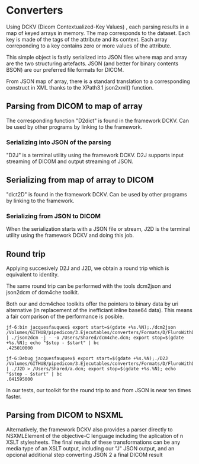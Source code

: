 # Converters

Using DCKV (Dicom Contextualized-Key Values) , each parsing results in a map of keyed arrays in memory. The  map corresponds to the dataset. Each key is made of the tags of the attribute and its context. Each array correponding to a key contains zero or more values of the attribute.

This simple object is fastly serialized into JSON files where map and array are the two structuring artefacts. JSON (and better for binary contents BSON) are our preferred file formats for DICOM.

From JSON map of array, there is a standard translation to a corresponding construct in XML thanks to the XPath3.1 json2xml() function.

## Parsing from DICOM to map of array
The corresponding function "D2dict" is found in the framework DCKV. Can be used by other programs by linking to the framework.

### Serializing into JSON of the parsing
"D2J" is a terminal utility using the framework DCKV. D2J supports input streaming of DICOM and output streaming of JSON.

## Serializing from map of array to DICOM
"dict2D" is found in the framework DCKV. Can be used by other programs by linking to the framework.

### Serializing from JSON to DICOM
When the serialization starts with a JSON file or stream, J2D is the terminal utility using the framework DCKV and doing this job.

## Round trip
Applying succesively D2J and J2D, we obtain a round trip which is equivalent to identity.

The same round trip can be performed with the tools dcm2json and json2dcm of dcm4che toolkit. 

Both our and dcm4chee toolkits offer the pointers to binary data by uri alternative (in replacement of the inefficiant inline base64 data). This means a fair comparison of the performance is posible.

```
jf-6:bin jacquesfauquex$ export start=$(gdate +%s.%N);./dcm2json /Volumes/GITHUB/pipedicom/3.Ejecutables/converters/Formats/D/FluroWithDisplayShutter.dcm | ./json2dcm -j - -o /Users/Shared/dcm4che.dcm; export stop=$(gdate +%s.%N); echo "$stop - $start" | bc
.425010000

jf-6:Debug jacquesfauquex$ export start=$(gdate +%s.%N);./D2J /Volumes/GITHUB/pipedicom/3.Ejecutables/converters/Formats/D/FluroWithDisplayShutter.dcm | ./J2D > /Users/Shared/a.dcm; export stop=$(gdate +%s.%N); echo "$stop - $start" | bc
.041595000
```
In our tests, our toolkit for the round trip to and from JSON is near ten times faster.


## Parsing from DICOM to NSXML
Alternatively, the framework DCKV also provides a parser directly to NSXMLElement of the objective-C lenguage including the aplication of n XSLT stylesheets. The final results of these transformations can be any media type of an XSLT output, including our "J" JSON output, and an opcional additional step converting JSON 2 a final DICOM result


